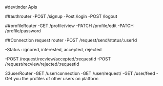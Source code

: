 #devtinder Apis

##authrouter
-POST  /signup
-Post /login
-POST /logout

##profileRouter
-GET /profile/view
-PATCH /profile/edit
-PATCH /profile/password
  
##Connection request router
-POST /request/send/status/:userId

-Status : ignored, interested, accepted, rejected

-POST /request/recview/accepted/:requestId
-POST /request/recview/rejected/:requestId

33userRouter
-GET /user/connection 
-GET /user/request/
-GET /user/feed -Get you the profiles of other users on platform




